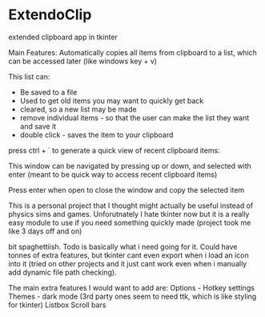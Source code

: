 # ExtendoClip
extended clipboard app in tkinter

Main Features:
Automatically copies all items from clipboard to a list, which can be accessed later (like windows key + v)


This list can:
- Be saved to a file
- Used to get old items you may want to quickly get back
- cleared, so a new list may be made
- remove individual items - so that the user can make the list they want and save it
- double click - saves the item to your clipboard

<p></p>

press ctrl + ` to generate a quick view of recent clipboard items:


This window can be navigated by pressing up or down, and selected with enter (meant to be quick way to access recent clipboard items)


Press enter when open to close the window and copy the selected item
 
This is a personal project that I thought might actually be useful instead of physics sims and games. Unforutnately I hate tkinter now but it is a really easy module to use if you need something quickly made (project took me like 3 days off and on)
 
bit spaghettiish. Todo is basically what i need going for it. Could have tonnes of extra features, but tkinter cant even export when i load an icon into it 
(tried on other projects and it just cant work even when i manually add dynamic file path checking).


The main extra features I would want to add are:
Options - Hotkey settings
Themes - dark mode (3rd party ones seem to need ttk, which is like styling for tkinter)
Listbox Scroll bars
